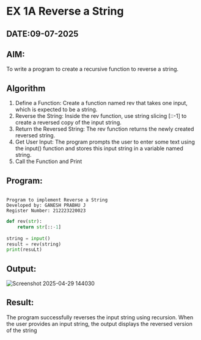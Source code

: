# EX 1A Reverse a String
## DATE:09-07-2025
## AIM:
To write a program to create a recursive function to reverse a string.

## Algorithm
1. Define a Function: Create a function named rev that takes one input, which is expected to be a string.
2. Reverse the String: Inside the rev function, use string slicing [::-1] to create a reversed copy of the input string.
3. Return the Reversed String: The rev function returns the newly created reversed string.
4. Get User Input: The program prompts the user to enter some text using the input() function and stores this input string in a variable named string.
5. Call the Function and Print
## Program:
```

Program to implement Reverse a String
Developed by: GANESH PRABHU J
Register Number: 212223220023

```
```py
def rev(str):
    return str[::-1]
    
string = input()
result = rev(string)
print(resuLt)
```

## Output:
![Screenshot 2025-04-29 144030](https://github.com/user-attachments/assets/ceebdf6d-bbb5-4f97-b38a-de0ecd455a64)


## Result:
The program successfully reverses the input string using recursion. When the user provides an input string, the output displays the reversed version of the string

